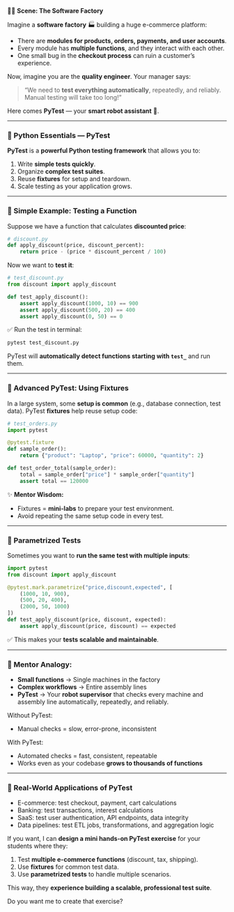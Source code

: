 

👨‍🏫 **Scene: The Software Factory**

Imagine a **software factory** 🏭 building a huge e-commerce platform:

* There are **modules for products, orders, payments, and user accounts**.
* Every module has **multiple functions**, and they interact with each other.
* One small bug in the **checkout process** can ruin a customer’s experience.

Now, imagine you are the **quality engineer**. Your manager says:

> “We need to **test everything automatically**, repeatedly, and reliably. Manual testing will take too long!”

Here comes **PyTest** — your **smart robot assistant** 🤖.

---

### 🐍 Python Essentials — PyTest

**PyTest** is a **powerful Python testing framework** that allows you to:

1. Write **simple tests quickly**.
2. Organize **complex test suites**.
3. Reuse **fixtures** for setup and teardown.
4. Scale testing as your application grows.

---

### 🔹 Simple Example: Testing a Function

Suppose we have a function that calculates **discounted price**:

```python
# discount.py
def apply_discount(price, discount_percent):
    return price - (price * discount_percent / 100)
```

Now we want to **test it**:

```python
# test_discount.py
from discount import apply_discount

def test_apply_discount():
    assert apply_discount(1000, 10) == 900
    assert apply_discount(500, 20) == 400
    assert apply_discount(0, 50) == 0
```

✅ Run the test in terminal:

```bash
pytest test_discount.py
```

PyTest will **automatically detect functions starting with `test_`** and run them.

---

### 🔹 Advanced PyTest: Using Fixtures

In a large system, some **setup is common** (e.g., database connection, test data). PyTest **fixtures** help reuse setup code:

```python
# test_orders.py
import pytest

@pytest.fixture
def sample_order():
    return {"product": "Laptop", "price": 60000, "quantity": 2}

def test_order_total(sample_order):
    total = sample_order["price"] * sample_order["quantity"]
    assert total == 120000
```

✨ **Mentor Wisdom:**

* Fixtures = **mini-labs** to prepare your test environment.
* Avoid repeating the same setup code in every test.

---

### 🔹 Parametrized Tests

Sometimes you want to **run the same test with multiple inputs**:

```python
import pytest
from discount import apply_discount

@pytest.mark.parametrize("price,discount,expected", [
    (1000, 10, 900),
    (500, 20, 400),
    (2000, 50, 1000)
])
def test_apply_discount(price, discount, expected):
    assert apply_discount(price, discount) == expected
```

✅ This makes your **tests scalable and maintainable**.

---

### 🔹 Mentor Analogy:

* **Small functions** → Single machines in the factory
* **Complex workflows** → Entire assembly lines
* **PyTest** → Your **robot supervisor** that checks every machine and assembly line automatically, repeatedly, and reliably.

Without PyTest:

* Manual checks = slow, error-prone, inconsistent

With PyTest:

* Automated checks = fast, consistent, repeatable
* Works even as your codebase **grows to thousands of functions**

---

### 🔹 Real-World Applications of PyTest

* E-commerce: test checkout, payment, cart calculations
* Banking: test transactions, interest calculations
* SaaS: test user authentication, API endpoints, data integrity
* Data pipelines: test ETL jobs, transformations, and aggregation logic



If you want, I can **design a mini hands-on PyTest exercise** for your students where they:

1. Test **multiple e-commerce functions** (discount, tax, shipping).
2. Use **fixtures** for common test data.
3. Use **parametrized tests** to handle multiple scenarios.

This way, they **experience building a scalable, professional test suite**.

Do you want me to create that exercise?
